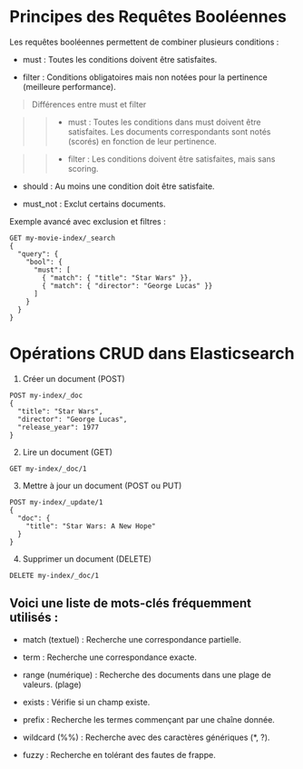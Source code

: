 # Principes des Requêtes Booléennes

Les requêtes booléennes permettent de combiner plusieurs conditions :

- must : Toutes les conditions doivent être satisfaites.

- filter : Conditions obligatoires mais non notées pour la pertinence (meilleure performance).


> Différences entre must et filter

>> - must : Toutes les conditions dans must doivent être satisfaites.
Les documents correspondants sont notés (scorés) en fonction de leur pertinence.


>> - filter : Les conditions doivent être satisfaites, mais sans scoring.



- should : Au moins une condition doit être satisfaite.

- must_not : Exclut certains documents.

Exemple avancé avec exclusion et filtres :

```
GET my-movie-index/_search
{
  "query": {
    "bool": {
      "must": [
        { "match": { "title": "Star Wars" }},
        { "match": { "director": "George Lucas" }}
      ]
    }
  }
}
```

# Opérations CRUD dans Elasticsearch

1. Créer un document (POST)
```
POST my-index/_doc
{
  "title": "Star Wars",
  "director": "George Lucas",
  "release_year": 1977
}
```

2. Lire un document (GET)
```
GET my-index/_doc/1
```

3. Mettre à jour un document (POST ou PUT)

```
POST my-index/_update/1
{
  "doc": {
    "title": "Star Wars: A New Hope"
  }
}
```

4. Supprimer un document (DELETE)
```
DELETE my-index/_doc/1
```


## Voici une liste de mots-clés fréquemment utilisés :

- match (textuel) : Recherche une correspondance partielle.

- term : Recherche une correspondance exacte.

- range (numérique) : Recherche des documents dans une plage de valeurs. (plage)

- exists : Vérifie si un champ existe.

- prefix : Recherche les termes commençant par une chaîne donnée.

- wildcard (%%) : Recherche avec des caractères génériques (*, ?).

- fuzzy : Recherche en tolérant des fautes de frappe.